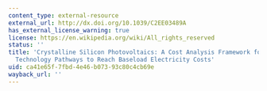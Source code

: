 ```yaml
---
content_type: external-resource
external_url: http://dx.doi.org/10.1039/C2EE03489A
has_external_license_warning: true
license: https://en.wikipedia.org/wiki/All_rights_reserved
status: ''
title: 'Crystalline Silicon Photovoltaics: A Cost Analysis Framework for Determining
  Technology Pathways to Reach Baseload Electricity Costs'
uid: ca41e65f-7fbd-4e46-b073-93c80c4cb69e
wayback_url: ''
---
```

